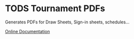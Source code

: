 # TODS Tournament PDFs

Generates PDFs for Draw Sheets, Sign-in sheets, schedules...

[Online Documentation](https://courthive.github.io/tods-tournament-pdfs)
